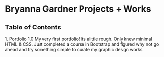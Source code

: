 <h1>Bryanna Gardner Projects + Works</h1>


<div id="TableContents">
  <h2>Table of Contents</h2>
  
  <p>
1. Portfolio 1.0
My very first portfolio! Its alittle rough. Only knew minimal HTML & CSS. Just completed a course in Bootstrap and figured why not go ahead and try something simple to curate my graphic design works</p>
</div>
